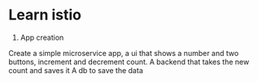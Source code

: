 # Learn istio

1. App creation

Create a simple microservice app, a ui that shows a number and two buttons, increment and decrement count.
A backend that takes the new count and saves it
A db to save the data


